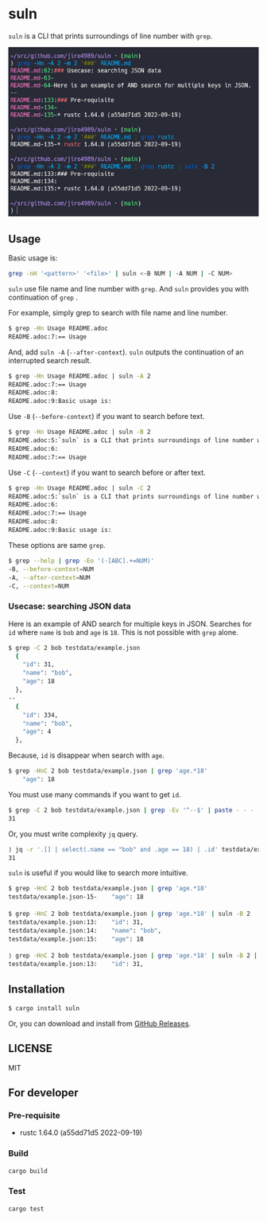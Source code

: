 # suln

`suln` is a CLI that prints surroundings of line number with `grep`.

![demo](./docs/demo.png)

## Usage

Basic usage is:

```bash
grep -nH '<pattern>' '<file>' | suln <-B NUM | -A NUM | -C NUM>
```

`suln` use file name and line number with `grep`.
And `suln` provides you with continuation of `grep` .

For example, simply grep to search with file name and line number.

```bash
$ grep -Hn Usage README.adoc
README.adoc:7:== Usage
```

And, add `suln -A` (`--after-context`).
`suln` outputs the continuation of an interrupted search result.

```bash
$ grep -Hn Usage README.adoc | suln -A 2
README.adoc:7:== Usage
README.adoc:8:
README.adoc:9:Basic usage is:
```

Use `-B` (`--before-context`) if you want to search before text.

```bash
$ grep -Hn Usage README.adoc | suln -B 2
README.adoc:5:`suln` is a CLI that prints surroundings of line number with `grep`.
README.adoc:6:
README.adoc:7:== Usage
```

Use `-C` (`--context`) if you want to search before or after text.

```bash
$ grep -Hn Usage README.adoc | suln -C 2
README.adoc:5:`suln` is a CLI that prints surroundings of line number with `grep`.
README.adoc:6:
README.adoc:7:== Usage
README.adoc:8:
README.adoc:9:Basic usage is:
```

These options are same `grep`.

```bash
$ grep --help | grep -Eo '(-[ABC].+=NUM)'
-B, --before-context=NUM
-A, --after-context=NUM
-C, --context=NUM
```

### Usecase: searching JSON data

Here is an example of AND search for multiple keys in JSON.
Searches for `id` where `name` is `bob` and `age` is `18`.
This is not possible with `grep` alone.

```bash
$ grep -C 2 bob testdata/example.json
  {
    "id": 31,
    "name": "bob",
    "age": 18
  },
--
  {
    "id": 334,
    "name": "bob",
    "age": 4
  },
```

Because, `id` is disappear when search with `age`.

```bash
$ grep -HnC 2 bob testdata/example.json | grep 'age.*18'
    "age": 18
```

You must use many commands if you want to get `id`.

```bash
$ grep -C 2 bob testdata/example.json | grep -Ev '^--$' | paste - - - - - | grep 'bob.*age.*18' | grep -Eo '"id[^,]+' '"'  | awk '{print $2}'
31
```

Or, you must write complexity `jq` query.

```bash
⟩ jq -r '.[] | select(.name == "bob" and .age == 18) | .id' testdata/example.json
31
```

`suln` is useful if you would like to search more intuitive.

```bash
$ grep -HnC 2 bob testdata/example.json | grep 'age.*18'
testdata/example.json-15-    "age": 18

$ grep -HnC 2 bob testdata/example.json | grep 'age.*18' | suln -B 2
testdata/example.json:13:    "id": 31,
testdata/example.json:14:    "name": "bob",
testdata/example.json:15:    "age": 18

⟩ grep -HnC 2 bob testdata/example.json | grep 'age.*18' | suln -B 2 | grep 'id.*31'
testdata/example.json:13:    "id": 31,
```

## Installation

```bash
$ cargo install suln
```

Or, you can download and install from [GitHub Releases](https://github.com/jiro4989/suln/releases).

## LICENSE

MIT

## For developer

### Pre-requisite

* rustc 1.64.0 (a55dd71d5 2022-09-19)

### Build

```bash
cargo build
```

### Test

```bash
cargo test
```
